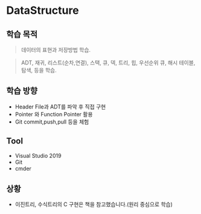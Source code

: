 # DataStructure

## 학습 목적
> 데이터의 표현과 저장방법 학습.  

> ADT, 재귀, 리스트(순차,연결), 스택, 큐, 덱, 트리, 힙, 우선순위 큐, 해시 테이블, 탐색,  등을 학습.
 
## 학습 방향
- Header File과 ADT를 파악 후 직접 구현
- Pointer 와 Function Pointer 활용
- Git commit,push,pull 등을 체험

## Tool
- Visual Studio 2019
- Git
- cmder

## 상황
- 이진트리, 수식트리의 C 구현은 책을 참고했습니다.(원리 중심으로 학습)
